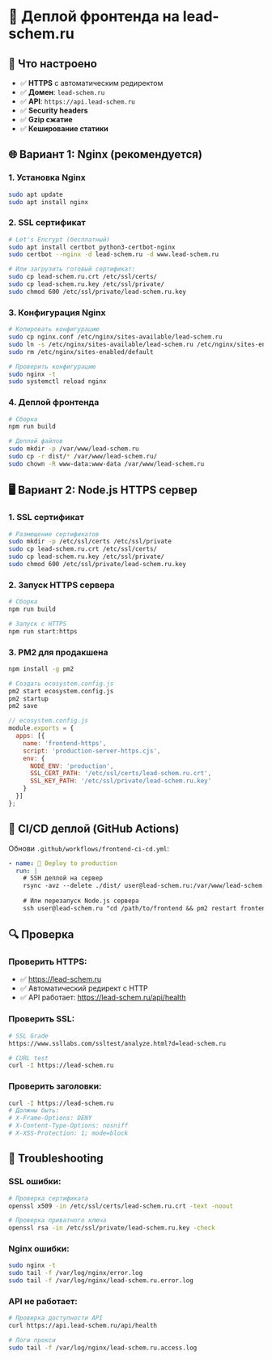 # 🚀 Деплой фронтенда на lead-schem.ru

## 🎯 Что настроено

- ✅ **HTTPS** с автоматическим редиректом 
- ✅ **Домен**: `lead-schem.ru`
- ✅ **API**: `https://api.lead-schem.ru`
- ✅ **Security headers** 
- ✅ **Gzip сжатие**
- ✅ **Кеширование статики**

## 🌐 Вариант 1: Nginx (рекомендуется)

### 1. Установка Nginx
```bash
sudo apt update
sudo apt install nginx
```

### 2. SSL сертификат
```bash
# Let's Encrypt (бесплатный)
sudo apt install certbot python3-certbot-nginx
sudo certbot --nginx -d lead-schem.ru -d www.lead-schem.ru

# Или загрузить готовый сертификат:
sudo cp lead-schem.ru.crt /etc/ssl/certs/
sudo cp lead-schem.ru.key /etc/ssl/private/
sudo chmod 600 /etc/ssl/private/lead-schem.ru.key
```

### 3. Конфигурация Nginx
```bash
# Копировать конфигурацию
sudo cp nginx.conf /etc/nginx/sites-available/lead-schem.ru
sudo ln -s /etc/nginx/sites-available/lead-schem.ru /etc/nginx/sites-enabled/
sudo rm /etc/nginx/sites-enabled/default

# Проверить конфигурацию
sudo nginx -t
sudo systemctl reload nginx
```

### 4. Деплой фронтенда
```bash
# Сборка
npm run build

# Деплой файлов
sudo mkdir -p /var/www/lead-schem.ru
sudo cp -r dist/* /var/www/lead-schem.ru/
sudo chown -R www-data:www-data /var/www/lead-schem.ru
```

## 🖥️ Вариант 2: Node.js HTTPS сервер

### 1. SSL сертификат
```bash
# Размещение сертификатов
sudo mkdir -p /etc/ssl/certs /etc/ssl/private
sudo cp lead-schem.ru.crt /etc/ssl/certs/
sudo cp lead-schem.ru.key /etc/ssl/private/
sudo chmod 600 /etc/ssl/private/lead-schem.ru.key
```

### 2. Запуск HTTPS сервера
```bash
# Сборка
npm run build

# Запуск с HTTPS
npm run start:https
```

### 3. PM2 для продакшена
```bash
npm install -g pm2

# Создать ecosystem.config.js
pm2 start ecosystem.config.js
pm2 startup
pm2 save
```

```javascript
// ecosystem.config.js
module.exports = {
  apps: [{
    name: 'frontend-https',
    script: 'production-server-https.cjs',
    env: {
      NODE_ENV: 'production',
      SSL_CERT_PATH: '/etc/ssl/certs/lead-schem.ru.crt',
      SSL_KEY_PATH: '/etc/ssl/private/lead-schem.ru.key'
    }
  }]
};
```

## 🔧 CI/CD деплой (GitHub Actions)

Обнови `.github/workflows/frontend-ci-cd.yml`:

```yaml
- name: 🌟 Deploy to production
  run: |
    # SSH деплой на сервер
    rsync -avz --delete ./dist/ user@lead-schem.ru:/var/www/lead-schem.ru/
    
    # Или перезапуск Node.js сервера
    ssh user@lead-schem.ru "cd /path/to/frontend && pm2 restart frontend-https"
```

## 🔍 Проверка

### Проверить HTTPS:
- ✅ https://lead-schem.ru
- ✅ Автоматический редирект с HTTP
- ✅ API работает: https://lead-schem.ru/api/health

### Проверить SSL:
```bash
# SSL Grade
https://www.ssllabs.com/ssltest/analyze.html?d=lead-schem.ru

# CURL test
curl -I https://lead-schem.ru
```

### Проверить заголовки:
```bash
curl -I https://lead-schem.ru
# Должны быть:
# X-Frame-Options: DENY
# X-Content-Type-Options: nosniff
# X-XSS-Protection: 1; mode=block
```

## 🚨 Troubleshooting

### SSL ошибки:
```bash
# Проверка сертификата
openssl x509 -in /etc/ssl/certs/lead-schem.ru.crt -text -noout

# Проверка приватного ключа
openssl rsa -in /etc/ssl/private/lead-schem.ru.key -check
```

### Nginx ошибки:
```bash
sudo nginx -t
sudo tail -f /var/log/nginx/error.log
sudo tail -f /var/log/nginx/lead-schem.ru.error.log
```

### API не работает:
```bash
# Проверка доступности API
curl https://api.lead-schem.ru/api/health

# Логи прокси
sudo tail -f /var/log/nginx/lead-schem.ru.access.log
``` 